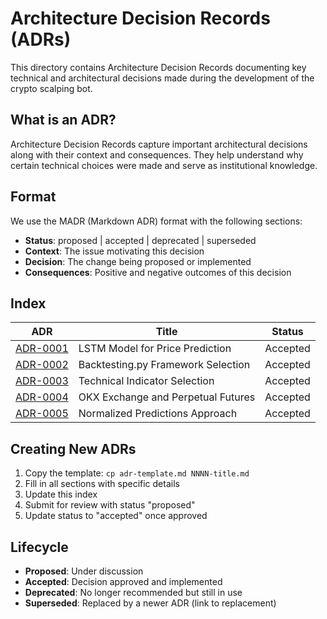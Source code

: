 # Architecture Decision Records (ADRs)

This directory contains Architecture Decision Records documenting key technical and architectural decisions made during the development of the crypto scalping bot.

## What is an ADR?

Architecture Decision Records capture important architectural decisions along with their context and consequences. They help understand why certain technical choices were made and serve as institutional knowledge.

## Format

We use the MADR (Markdown ADR) format with the following sections:

- **Status**: proposed | accepted | deprecated | superseded
- **Context**: The issue motivating this decision
- **Decision**: The change being proposed or implemented
- **Consequences**: Positive and negative outcomes of this decision

## Index

| ADR | Title | Status |
|-----|-------|--------|
| [ADR-0001](0001-lstm-model-choice.md) | LSTM Model for Price Prediction | Accepted |
| [ADR-0002](0002-backtesting-framework.md) | Backtesting.py Framework Selection | Accepted |
| [ADR-0003](0003-technical-indicators.md) | Technical Indicator Selection | Accepted |
| [ADR-0004](0004-okx-exchange.md) | OKX Exchange and Perpetual Futures | Accepted |
| [ADR-0005](0005-normalized-predictions.md) | Normalized Predictions Approach | Accepted |

## Creating New ADRs

1. Copy the template: `cp adr-template.md NNNN-title.md`
2. Fill in all sections with specific details
3. Update this index
4. Submit for review with status "proposed"
5. Update status to "accepted" once approved

## Lifecycle

- **Proposed**: Under discussion
- **Accepted**: Decision approved and implemented
- **Deprecated**: No longer recommended but still in use
- **Superseded**: Replaced by a newer ADR (link to replacement)
